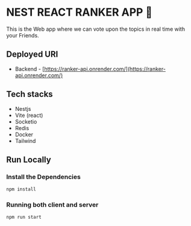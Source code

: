 # NEST REACT RANKER APP 🔢

This is the Web app where we can vote upon the topics in real time with your Friends.

## Deployed URI

- Backend - [https://ranker-api.onrender.com/](https://ranker-api.onrender.com/)

## Tech stacks

- Nestjs
- Vite (react)
- Socketio
- Redis
- Docker
- Tailwind

## Run Locally

### Install the Dependencies

```bash
npm install
```

### Running both client and server

```bash
npm run start
```
